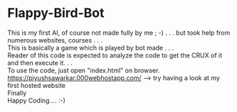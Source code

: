 # Flappy-Bird-Bot
This is my first AI, of course not made fully by me  ; -) . . . but took help from numerous websites, courses . . .\
This is basically a game which is played by bot made . . .\
Reader of this code is expected to analyze the code to get the CRUX of it and then execute it. . .\
To use the code, just open "index.html" on browser.\
https://piyushsawarkar.000webhostapp.com/ --> try having a look at my first hosted website\
Finally\
Happy Coding.... :-)
